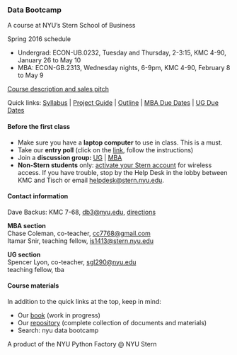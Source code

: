 ### Data Bootcamp
A course at NYU’s Stern School of Business 

Spring 2016 schedule

* Undergrad:  ECON-UB.0232, Tuesday and Thursday, 2-3:15, KMC 4-90, January 26 to May 10 
* MBA:  ECON-GB.2313, Wednesday nights, 6-9pm, KMC 4-90, February 8 to May 9


[Course description and sales pitch](bootcamp_faq.md)   

<!--
Discussion groups:  [UG](https://groups.google.com/forum/#!forum/nyu_data_bootcamp_ug) | [MBA](https://groups.google.com/forum/#!forum/nyu_data_bootcamp_mba)   
-->

Quick links:  [Syllabus](https://github.com/DaveBackus/Data_Bootcamp/blob/master/Documents/bootcamp_syllabus.pdf) | [Project Guide](https://github.com/DaveBackus/Data_Bootcamp/blob/master/Documents/bootcamp_project.pdf) | [Outline](bootcamp_outline.md) | [MBA Due Dates](bootcamp_duedates_mba.md) | [UG Due Dates](bootcamp_duedates_ug.md)    


#### Before the first class 

* Make sure you have a **laptop computer** to use in class.  This is a must.  
* Take our **entry poll** (click on the [link](https://docs.google.com/forms/d/1N7ugrqIQNHm_e1BLVAtaRMnC8SmSiTDMoYBy_0FYZic/viewform), follow the instructions)
* Join a **discussion group:** [UG](https://groups.google.com/forum/#!forum/nyu_data_bootcamp_ug) | [MBA](https://groups.google.com/forum/#!forum/nyu_data_bootcamp_mba) 
* **Non-Stern students** only:  [activate your Stern account](https://w3.stern.nyu.edu/start/home) for wireless access.  If you have trouble, stop by the Help Desk in the lobby between KMC and Tisch or email [helpdesk@stern.nyu.edu](mailto:helpdesk@stern.nyu.edu).  


#### Contact information 

Dave Backus:  KMC 7-68, db3@nyu.edu, [directions](http://pages.stern.nyu.edu/~dbackus/)

**MBA section**   
Chase Coleman, co-teacher, cc7768@gmail.com   
Itamar Snir, teaching fellow, is1413@stern.nyu.edu  

**UG section**     
Spencer Lyon, co-teacher, sgl290@nyu.edu  
teaching fellow, tba   


#### Course materials 

In addition to the quick links at the top, keep in mind:

* Our [book](https://www.gitbook.com/book/davebackus/test/details) (work in progress) 
* Our [repository](https://github.com/DaveBackus/Data_Bootcamp#data-bootcamp) (complete collection of documents and materials) 
* Search:  nyu data bootcamp 


A product of the NYU Python Factory @ NYU Stern 